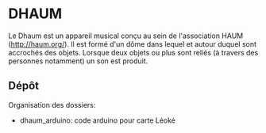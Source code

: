 # DHAUM

Le Dhaum est un appareil musical conçu au sein de l'association HAUM (http://haum.org/). Il est formé d'un dôme dans lequel et autour duquel sont accrochés des objets. Lorsque deux objets ou plus sont reliés (à travers des personnes notamment) un son est produit.

## Dépôt

Organisation des dossiers:

- dhaum_arduino:
code arduino pour carte Léoké
